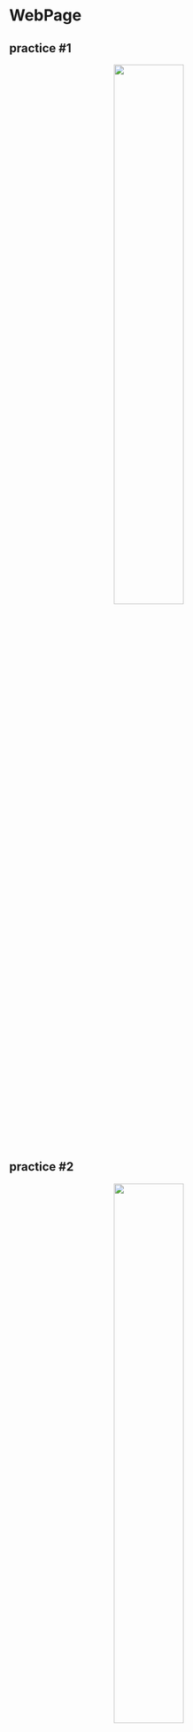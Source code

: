 # WebPage


## practice #1  

<p align="center">
  
<img src = https://user-images.githubusercontent.com/88649457/147885371-201036cd-534c-43d9-8024-4723fe343545.gif width="50%">
  
</p>

## practice #2  

<p align="center">
  
<img src = https://user-images.githubusercontent.com/88649457/147934998-6a934733-538b-4834-bee2-46c5b7c157c4.gif width="50%">
  
</p>

## practice #3  

<p align="center">
  
<img src = https://user-images.githubusercontent.com/88649457/147945259-fa43b536-e8ce-4535-b210-9e6b5fc98fd6.gif width="50%">

</p>

## practice #4  

<p align="center">
  
https://user-images.githubusercontent.com/88649457/148247297-ccb0ccb5-5edf-44b9-821d-93293f03ca64.mp4

</p>

